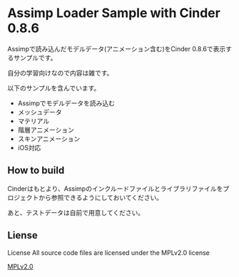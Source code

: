 # Assimp Loader Sample with Cinder 0.8.6
Assimpで読み込んだモデルデータ(アニメーション含む)をCinder 0.8.6で表示するサンプルです。

自分の学習向けなので内容は雑です。

以下のサンプルを含んでいます。

+ Assimpでモデルデータを読み込む
+ メッシュデータ
+ マテリアル
+ 階層アニメーション
+ スキンアニメーション
+ iOS対応


## How to build
Cinderはもとより、Assimpのインクルードファイルとライブラリファイルをプロジェクトから参照できるようにしておいてください。

あと、テストデータは自前で用意してください。
 
## Liense
License All source code files are licensed under the MPLv2.0 license

[MPLv2.0](https://www.mozilla.org/MPL/2.0/)